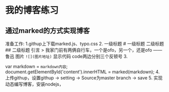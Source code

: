 # 我的博客练习
## 通过marked的方式实现博客

准备工作:
   1.githup上下载marked.js、typo.css
   2. 一级标题    # 一级标题
      二级标题    ## 二级标题
      引言        > 我家门前有两俩自行车，一个是ofo，另一个，还是ofo —— 鲁迅
      图片        ```![](图片地址)```
      显示代码    code两边分别三个反顿号
   3. <div id="content"></div>
      var markdown = `markdown内容`;
      document.getElementById('content').innerHTML = marked(markdown);
   4. 上传githup，设置githup -> setting -> Source为master branch -> save
   5. 实现动态编写博客，安装nodejs，